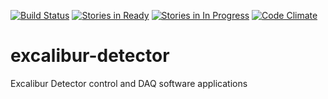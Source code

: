 [![Build Status](https://travis-ci.org/dls-controls/excalibur-detector.svg?branch=master)](https://travis-ci.org/dls-controls/excalibur-detector)
[![Stories in Ready](https://badge.waffle.io/dls-controls/excalibur-detector.svg?label=ready&title=Ready)](http://waffle.io/dls-controls/excalibur-detector)
[![Stories in In Progress](https://badge.waffle.io/dls-controls/excalibur-detector.svg?label=In%20Progress&title=In%20Progress)](http://waffle.io/dls-controls/excalibur-detector)
[![Code Climate](https://codeclimate.com/github/dls-controls/excalibur-detector/badges/gpa.svg)](https://codeclimate.com/github/dls-controls/excalibur-detector)

# excalibur-detector
Excalibur Detector control and DAQ software applications
